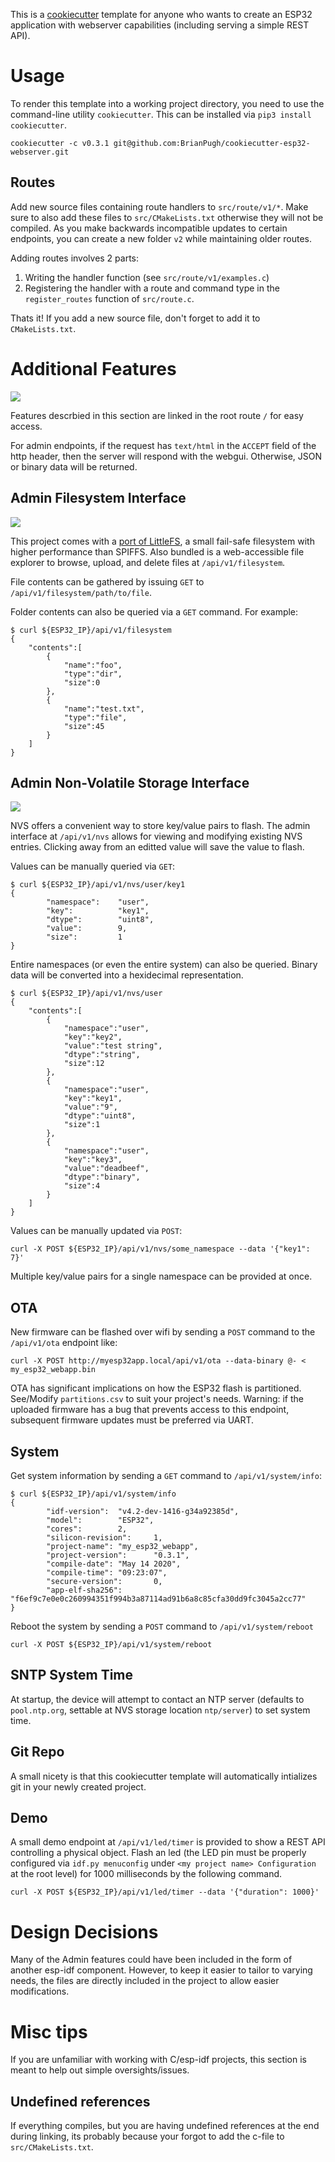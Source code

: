 This is a [cookiecutter](https://github.com/cookiecutter/cookiecutter) template 
for anyone who wants to create an ESP32 application with webserver capabilities
(including serving a simple REST API).

# Usage
To render this template into a working project directory, you need to use the
command-line utility `cookiecutter`. This can be installed via `pip3 install cookiecutter`.

```
cookiecutter -c v0.3.1 git@github.com:BrianPugh/cookiecutter-esp32-webserver.git
```

## Routes

Add new source files containing route handlers to `src/route/v1/*`. 
Make sure to also add these files to `src/CMakeLists.txt` otherwise they
will not be compiled.
As you make backwards incompatible updates to certain endpoints, 
you can create a new folder `v2` while maintaining older routes.

Adding routes involves 2 parts:

1. Writing the handler function (see `src/route/v1/examples.c`)
2. Registering the handler with a route and command type in the `register_routes`
   function of `src/route.c`.

Thats it! If you add a new source file, don't forget to add it to `CMakeLists.txt`.


# Additional Features

![](assets/root.png)

Features descrbied in this section are linked in the root route `/` for easy access.

For admin endpoints, if the request has `text/html` in the `ACCEPT` field of the
http header, then the server will respond with the webgui. Otherwise, JSON or
binary data will be returned.

## Admin Filesystem Interface

![](assets/filesystem.gif)

This project comes with a [port of LittleFS](https://github.com/joltwallet/esp_littlefs),
a small fail-safe filesystem with higher performance than SPIFFS. Also bundled
is a web-accessible file explorer to browse, upload, and delete files at 
`/api/v1/filesystem`.

File contents can be gathered by issuing `GET` to `/api/v1/filesystem/path/to/file`.

Folder contents can also be queried via a `GET` command. For example:

```
$ curl ${ESP32_IP}/api/v1/filesystem
{
    "contents":[
        {
            "name":"foo",
            "type":"dir",
            "size":0
        },
        {
            "name":"test.txt",
            "type":"file",
            "size":45
        }
    ]
}
```

## Admin Non-Volatile Storage Interface

![](assets/nvs.gif)

NVS offers a convenient way to store key/value pairs to flash. The admin 
interface at `/api/v1/nvs` allows for viewing and modifying existing NVS
entries. Clicking away from an editted value will save the value to flash.

Values can be manually queried via `GET`:

```
$ curl ${ESP32_IP}/api/v1/nvs/user/key1
{
        "namespace":    "user",
        "key": 			"key1",
        "dtype":        "uint8",
        "value":        9,
        "size": 		1
}
```

Entire namespaces (or even the entire system) can also be queried. Binary data
will be converted into a hexidecimal representation.

```
$ curl ${ESP32_IP}/api/v1/nvs/user
{
	"contents":[
		{
            "namespace":"user",
            "key":"key2",
            "value":"test string",
            "dtype":"string",
            "size":12
        },
        {
            "namespace":"user",
            "key":"key1",
            "value":"9",
            "dtype":"uint8",
            "size":1
        },
        {
            "namespace":"user",
            "key":"key3",
            "value":"deadbeef",
            "dtype":"binary",
            "size":4
        }
    ]
}
```

Values can be manually updated via `POST`:

```
curl -X POST ${ESP32_IP}/api/v1/nvs/some_namespace --data '{"key1": 7}'
```

Multiple key/value pairs for a single namespace can be provided at once.


## OTA

New firmware can be flashed over wifi by sending a `POST` command to the 
`/api/v1/ota` endpoint like:

```
curl -X POST http://myesp32app.local/api/v1/ota --data-binary @- < my_esp32_webapp.bin
```

OTA has significant implications on how the ESP32 flash is partitioned.
See/Modify `partitions.csv` to suit your project's needs. Warning: if the 
uploaded firmware has a bug that prevents access to this endpoint, subsequent
firmware updates must be preferred via UART.

## System

Get system information by sending a `GET` command to `/api/v1/system/info`:

```
$ curl ${ESP32_IP}/api/v1/system/info
{
        "idf-version":  "v4.2-dev-1416-g34a92385d",
        "model":        "ESP32",
        "cores":        2,
        "silicon-revision":     1,
        "project-name": "my_esp32_webapp",
        "project-version":      "0.3.1",
        "compile-date": "May 14 2020",
        "compile-time": "09:23:07",
        "secure-version":       0,
        "app-elf-sha256":       "f6ef9c7e0e0c260994351f994b3a87114ad91b6a8c85cfa30dd9fc3045a2cc77"
}
```

Reboot the system by sending a `POST` command to `/api/v1/system/reboot`

```
curl -X POST ${ESP32_IP}/api/v1/system/reboot
```

## SNTP System Time
At startup, the device will attempt to contact an NTP server (defaults to 
`pool.ntp.org`, settable at NVS storage location `ntp/server`) to set system
time.


## Git Repo

A small nicety is that this cookiecutter template will automatically intializes 
git in your newly created project.

## Demo

A small demo endpoint  at `/api/v1/led/timer` is provided to show a REST API 
controlling a physical object. Flash an led (the LED pin must be properly 
configured via `idf.py menuconfig` under `<my project name> Configuration` at 
the root level) for 1000 milliseconds by the following command.

```
curl -X POST ${ESP32_IP}/api/v1/led/timer --data '{"duration": 1000}'
```

# Design Decisions

Many of the Admin features could have been included in the form of another
esp-idf component. However, to keep it easier to tailor to varying needs,
the files are directly included in the project to allow easier modifications.

# Misc tips

If you are unfamiliar with working with C/esp-idf projects, this section is 
meant to help out simple oversights/issues.

## Undefined references
If everything compiles, but you are having undefined references at the end
during linking, its probably because your forgot to add the c-file to 
`src/CMakeLists.txt`.
